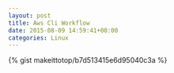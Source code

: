 ```yaml
---
layout: post                                                                                                              
title: Aws Cli Workflow                                                                                                                       
date: 2015-08-09 14:59:41+00:00                                                                                                                        
categories: Linux                                                                                                                
---                                                                                                                              
```


{% gist makeittotop/b7d513415e6d95040c3a %}                                                                                                           

